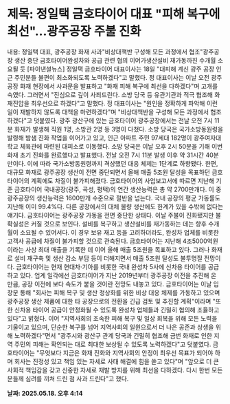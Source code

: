 # **제목: 정일택 금호타이어 대표 "피해 복구에 최선"…광주공장 주불 진화**

  내용: 정일택 대표, 광주공장 화재 사과"비상대책반 구성해 모든 과정에서 협조"광주공장 생산 중단 금호타이어완성차와 공급 관련 협의 이어가생산설비 재가동까진 수개월 소요될 듯   [파이낸셜뉴스] 정일택 금호타이어 대표이사는 18일 "대피해 계신 광주 공장 인근 주민분들 불편이 최소화되도록 노력하겠다"고 말했다.    정 대표이사는 이날 오전 광주공장 화재 현장에서 사과문을 발표하고 "화재 피해 복구에 최선을 다하겠다"며 고개를 숙였다.    그러면서 "진심으로 깊이 사죄드린다. 소방 당국 등 유관기관과 적극 협조해 화재진압을 최우선으로 하겠다"고 말했다.    정 대표이사는 "원인을 정확하게 파악해 이런 일이 재발하지 않도록 대책을 마련하겠다"며 "비상대책반을 구성해 모든 과정에서 협조하겠다"고 덧붙였다.    광주 광산구에 있는 금호타이어 광주공장에서는 전날 오전 7시 11분 화재가 발생해 직원 1명, 소방관 2명 등 3명이 다쳤다.    소방 당국은 국가소방동원령을 발령해 밤샘 진화 작업을 이어가고 있고, 인근 아파트 주민 97세대 182명이 광주여자대학교 체육관에 마련된 대피소로 이동했다.    소방 당국은 이날 오후 2시 50분을 기해 이번 화재 초기 진화를 완료했다고 발표했다. 전날 오전 7시 11분 발생 이후 약 31시간 40분 만이다. 이에 따라 국가소방동원령까지 격상했던 대응 체제는 1단계로 하향됐다.    한편, 대규모 화재로 광주공장 생산이 전면 중단되면서 올해 매출 5조원 달성을 목표하던 금호타이어의 계획에도 차질이 불가피해졌다.    금호타이어의 사업보고서에 따르면 지난해 기준 금호타이어 국내공장(광주, 곡성, 평택)의 연간 생산능력은 총 약 2700만개다. 이 중 광주공장의 생산능력은 1600만개 수준으로 절반을 넘는다. 국내 공장의 평균 가동률도 지난해 이미 99.4%다. 다른 공장에서의 대체 물량 생산에도 한계가 있을 수밖에 없다는 얘기다.    금호타이어는 광주공장 가동을 전면 중단한 상태다. 이날 주불이 진화됐지만 불확실성은 커질 것으로 보인다. 설비를 복구하고 생산설비를 재가동하는 데는 향후 수개월이 소요될 수 있어서다. 이 경우 보유 재고 등을 고려하더라도, 완성차 업체를 비롯한 고객사 공급에 차질이 불가피할 것으로 관측된다.    금호타이어는 지난해 4조5000억원이라는 사상 최대 매출을 기록한 데 이어 올해 매출 5조원을 목표하고 있다. 그러나 화재로 설비 재구축 및 생산 감소 부담 등이 더해지면서 매출 5조원 달성도 불투명질 전망이다.    금호타이어는 현재 현대차·기아를 비롯한 국내 완성차 5사에 신차용 타이어를 공급하고 있다. 업계 일각에선 금호타이어가 지난 2019년부터 광주공장 이전을 추진해 온 만큼, 공장 이전에 보다 속도가 붙을 것이란 전망도 내놓고 있다.    금호타이어는 이날 입장문 통해 "회사는 피해 복구 및 생산 정상화를 위한 비상 대응 체제를 가동하고 있으며 광주공장 생산 제품에 대한 타 공장으로의 전환을 긴급 검토 및 추진할 계획"이라며 "또한 신차용 타이어 공급이 안정화될 수 있도록 완성차 업체들과 긴밀히 협의해 조율하고 있다"고 밝혔다.    이어 "지역사회의 조속한 피해 복구 및 일상 회복을 위해 모든 노력을 기울이고 있으며, 단순한 복구를 넘어 지역사회의 일원으로서 더 나은 공존과 상생을 위해 노력하겠다"면서 "광주시와 광산구 관계 당국과 긴밀히 협조해 금번 화재로 인한 지역 주민의 피해는 확인되는 대로 최대한 보상될 수 있도록 노력하겠다"고 덧붙였다.    금호타이어는 "무엇보다 지금은 화재 진화와 지역사회의 안정이 최우선 목표가 되어야 하며 회사는 진정성 있고 책임 있는 자세로 사태 해결에 힘을 쏟고 있다"며 "앞으로 더 큰 사회적 책임감을 갖고 신중한 자세로 재발 방지를 위해 최선을 다하겠다. 다시 한번 모든 분들께 심려를 끼쳐 드린 점 사과 드린다"고 했다.

  **날짜: 2025.05.18. 오후 4:14**